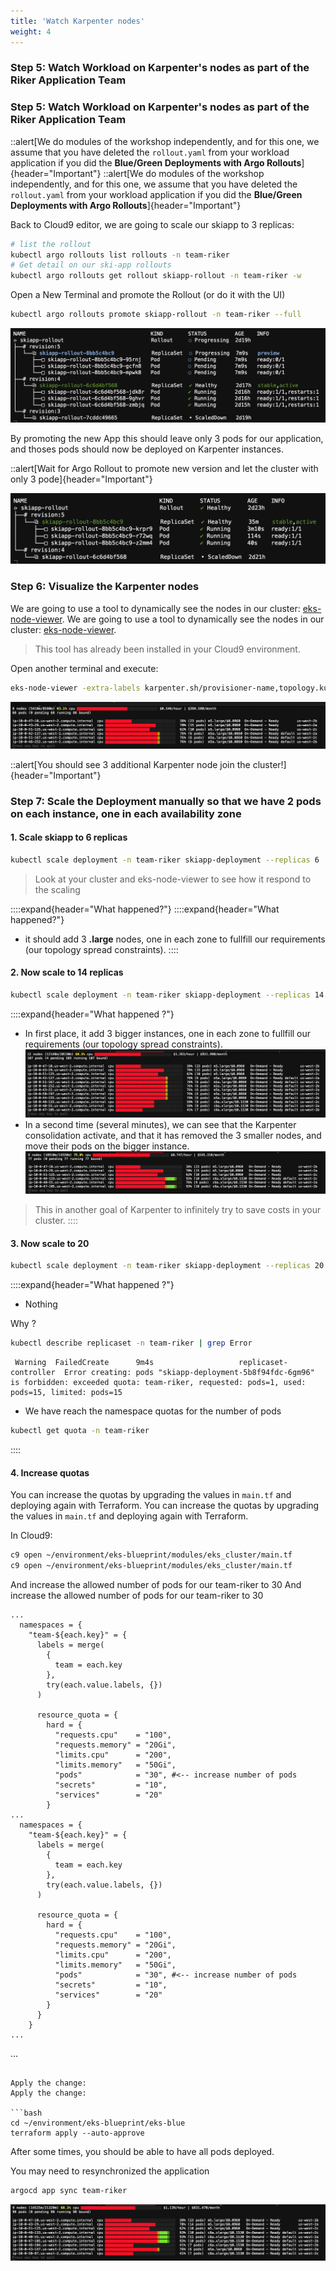 ```yaml
---
title: 'Watch Karpenter nodes'
weight: 4
---
```


### Step 5: Watch Workload on Karpenter's nodes as part of the Riker Application Team
### Step 5: Watch Workload on Karpenter's nodes as part of the Riker Application Team

::alert[We do modules of the workshop independently, and for this one, we assume that you have deleted the `rollout.yaml` from your workload application if you did the **Blue/Green Deployments with Argo Rollouts**]{header="Important"}
::alert[We do modules of the workshop independently, and for this one, we assume that you have deleted the `rollout.yaml` from your workload application if you did the **Blue/Green Deployments with Argo Rollouts**]{header="Important"}

Back to Cloud9 editor, we are going to scale our skiapp to 3 replicas:

```bash
# list the rollout
kubectl argo rollouts list rollouts -n team-riker
# Get detail on our ski-app rollouts
kubectl argo rollouts get rollout skiapp-rollout -n team-riker -w
```

Open a New Terminal and promote the Rollout (or do it with the UI)

```bash
kubectl argo rollouts promote skiapp-rollout -n team-riker --full
```

![](/static/images/rollout_promote_karpenter.png)

By promoting the new App this should leave only 3 pods for our application, and thoses pods should now be deployed on Karpenter instances.

::alert[Wait for Argo Rollout to promote new version and let the cluster with only 3 pode]{header="Important"}

![](/static/images/rollout_promote_karpenter_ok.png)

### Step 6: Visualize the Karpenter nodes

We are going to use a tool to dynamically see the nodes in our cluster: [eks-node-viewer](https://github.com/awslabs/eks-node-viewer). 
We are going to use a tool to dynamically see the nodes in our cluster: [eks-node-viewer](https://github.com/awslabs/eks-node-viewer). 

> This tool has already been installed in your Cloud9 environment. 

Open another terminal and execute:

```bash
eks-node-viewer -extra-labels karpenter.sh/provisioner-name,topology.kubernetes.io/zone
```

![](/static/images/eks-node-conf1-rollout1.png)

::alert[You should see 3 additional Karpenter node join the cluster!]{header="Important"}


### Step 7: Scale the Deployment manually so that we have 2 pods on each instance, one in each availability zone

#### 1. Scale skiapp to 6 replicas

```bash
kubectl scale deployment -n team-riker skiapp-deployment --replicas 6
```

> Look at your cluster and eks-node-viewer to see how it respond to the scaling

::::expand{header="What happened?"}
::::expand{header="What happened?"}
- it should add 3 **.large** nodes, one in each zone to fullfill our requirements (our topology spread constraints).
::::

#### 2. Now scale to 14 replicas

```bash
kubectl scale deployment -n team-riker skiapp-deployment --replicas 14
```

::::expand{header="What happened ?"}
- In first place, it add 3 bigger instances, one in each zone to fullfill our requirements (our topology spread constraints).
  ![](/static/images/eks-node-conf1-deploy-14-1.png)
- In a second time (several minutes), we can see that the Karpenter consolidation activate, and that it has removed the 3 smaller nodes, and move their pods on the bigger instance. 
  ![](/static/images/eks-node-conf1-deploy-14-2.png)
  
> This in another goal of Karpenter to infinitely try to save costs in your cluster.
::::

#### 3. Now scale to 20

```bash
kubectl scale deployment -n team-riker skiapp-deployment --replicas 20
```

::::expand{header="What happened ?"}
- Nothing

Why ?

```bash
kubectl describe replicaset -n team-riker | grep Error
```

```
 Warning  FailedCreate      9m4s                   replicaset-controller  Error creating: pods "skiapp-deployment-5b8f94fdc-6gm96" is forbidden: exceeded quota: team-riker, requested: pods=1, used: pods=15, limited: pods=15
``` 

- We have reach the namespace quotas for the number of pods

```bash
kubectl get quota -n team-riker
```
::::

#### 4. Increase quotas

You can increase the quotas by upgrading the values in `main.tf` and deploying again with Terraform.
You can increase the quotas by upgrading the values in `main.tf` and deploying again with Terraform.

In Cloud9:

```bash
c9 open ~/environment/eks-blueprint/modules/eks_cluster/main.tf
c9 open ~/environment/eks-blueprint/modules/eks_cluster/main.tf
```

And increase the allowed number of pods for our team-riker to 30
And increase the allowed number of pods for our team-riker to 30

```
...
  namespaces = {
    "team-${each.key}" = {
      labels = merge(
        {
          team = each.key
        },
        try(each.value.labels, {})
      )

      resource_quota = {
        hard = {
          "requests.cpu"    = "100",
          "requests.memory" = "20Gi",
          "limits.cpu"      = "200",
          "limits.memory"   = "50Gi",
          "pods"            = "30", #<-- increase number of pods
          "secrets"         = "10",
          "services"        = "20"
        }
...
  namespaces = {
    "team-${each.key}" = {
      labels = merge(
        {
          team = each.key
        },
        try(each.value.labels, {})
      )

      resource_quota = {
        hard = {
          "requests.cpu"    = "100",
          "requests.memory" = "20Gi",
          "limits.cpu"      = "200",
          "limits.memory"   = "50Gi",
          "pods"            = "30", #<-- increase number of pods
          "secrets"         = "10",
          "services"        = "20"
        }
      }
    }
...
```
...
```

Apply the change:
Apply the change:

```bash
cd ~/environment/eks-blueprint/eks-blue
terraform apply --auto-approve
```

After some times, you should be able to have all pods deployed.

You may need to resynchronized the application

```bash
argocd app sync team-riker
```

![](/static/images/eks-node-scale29-rollout1.png)

